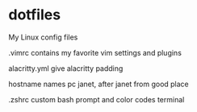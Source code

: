 # dotfiles
My Linux config files

.vimrc
  contains my favorite vim settings and plugins
 
 alacritty.yml
  give alacritty padding
  
 hostname
  names pc janet, after janet from good place
 
 .zshrc
  custom bash prompt and color codes terminal
